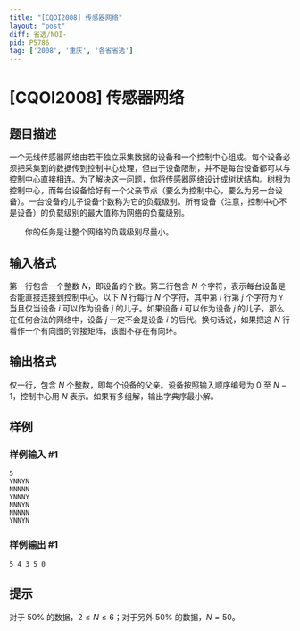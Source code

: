 ```yaml
---
title: "[CQOI2008] 传感器网络"
layout: "post"
diff: 省选/NOI-
pid: P5786
tag: ['2008', '重庆', '各省省选']
---
```

# [CQOI2008] 传感器网络
## 题目描述

一个无线传感器网络由若干独立采集数据的设备和一个控制中心组成。每个设备必须把采集到的数据传到控制中心处理，但由于设备限制，并不是每台设备都可以与控制中心直接相连。为了解决这一问题，你将传感器网络设计成树状结构。树根为控制中心，而每台设备恰好有一个父亲节点（要么为控制中心，要么为另一台设备）。一台设备的儿子设备个数称为它的负载级别。所有设备（注意，控制中心不是设备）的负载级别的最大值称为网络的负载级别。

　　你的任务是让整个网络的负载级别尽量小。
## 输入格式

第一行包含一个整数 $N$，即设备的个数。第二行包含 $N$ 个字符，表示每台设备是否能直接连接到控制中心。以下 $N$ 行每行 $N$ 个字符，其中第 $i$ 行第 $j$ 个字符为 `Y` 当且仅当设备 $i$ 可以作为设备 $j$ 的儿子。如果设备 $i$ 可以作为设备 $j$ 的儿子，那么在任何合法的网络中，设备 $j$ 一定不会是设备 $i$ 的后代。换句话说，如果把这 $N$ 行看作一个有向图的邻接矩阵，该图不存在有向环。
## 输出格式

仅一行，包含 $N$ 个整数，即每个设备的父亲。设备按照输入顺序编号为 $0$ 至 $N-1$，控制中心用 $N$ 表示。如果有多组解，输出字典序最小解。
## 样例

### 样例输入 #1
```
5
YNNYN
NNNNN
YNNNY
NNNYN
NNNNN
YNNYN
```
### 样例输出 #1
```
5 4 3 5 0
```
## 提示

对于 $50\%$ 的数据，$2\le N\le 6$；对于另外 $50\%$ 的数据，$N=50$。

